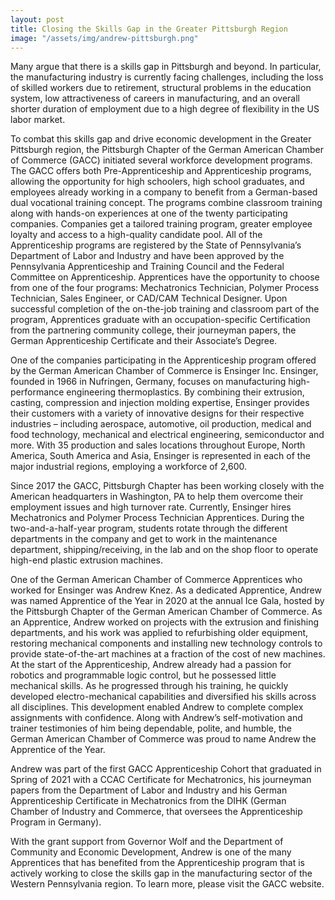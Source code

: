```yaml
---
layout: post
title: Closing the Skills Gap in the Greater Pittsburgh Region
image: "/assets/img/andrew-pittsburgh.png"
---
```


Many argue that there is a skills gap in Pittsburgh and beyond. In particular, the manufacturing industry is currently facing challenges, including the loss of skilled workers due to retirement, structural problems in the education system, low attractiveness of careers in manufacturing, and an overall shorter duration of employment due to a high degree of flexibility in the US labor market.

To combat this skills gap and drive economic development in the Greater Pittsburgh region, the Pittsburgh Chapter of the German American Chamber of Commerce (GACC) initiated several workforce development programs. The GACC offers both Pre-Apprenticeship and Apprenticeship programs, allowing the opportunity for high schoolers, high school graduates, and employees already working in a company to benefit from a German-based dual vocational training concept. The programs combine classroom training along with hands-on experiences at one of the twenty participating companies. Companies get a tailored training program, greater employee loyalty and access to a high-quality candidate pool. All of the Apprenticeship programs are registered by the State of Pennsylvania’s Department of Labor and Industry and have been approved by the Pennsylvania Apprenticeship and Training Council and the Federal Committee on Apprenticeship. Apprentices have the opportunity to choose from one of the four programs: Mechatronics Technician, Polymer Process Technician, Sales Engineer, or CAD/CAM Technical Designer. Upon successful completion of the on-the-job training and classroom part of the program, Apprentices graduate with an occupation-specific Certification from the partnering community college, their journeyman papers, the German Apprenticeship Certificate and their Associate’s Degree.

One of the companies participating in the Apprenticeship program offered by the German American Chamber of Commerce is Ensinger Inc. Ensinger, founded in 1966 in Nufringen, Germany, focuses on manufacturing high-performance engineering thermoplastics. By combining their extrusion, casting, compression and injection molding expertise, Ensinger provides their customers with a variety of innovative designs for their respective industries – including aerospace, automotive, oil production, medical and food technology, mechanical and electrical engineering, semiconductor and more. With 35 production and sales locations throughout Europe, North America, South America and Asia, Ensinger is represented in each of the major industrial regions, employing a workforce of 2,600. 

Since 2017 the GACC, Pittsburgh Chapter has been working closely with the American headquarters in Washington, PA to help them overcome their employment issues and high turnover rate. Currently, Ensinger hires Mechatronics and Polymer Process Technician Apprentices. During the two-and-a-half-year program, students rotate through the different departments in the company and get to work in the maintenance department, shipping/receiving, in the lab and on the shop floor to operate high-end plastic extrusion machines.

One of the German American Chamber of Commerce Apprentices who worked for Ensinger was Andrew Knez. As a dedicated Apprentice, Andrew was named Apprentice of the Year in 2020 at the annual Ice Gala,  hosted by the Pittsburgh Chapter of the German American Chamber of Commerce. As an Apprentice, Andrew worked on projects with the extrusion and finishing departments, and his work was applied to refurbishing older equipment, restoring mechanical components and installing new technology controls to provide state-of-the-art machines at a fraction of the cost of new machines. At the start of the Apprenticeship, Andrew already had a passion for robotics and programmable logic control, but he possessed little mechanical skills. As he progressed through his training, he quickly developed electro-mechanical capabilities and diversified his skills across all disciplines. This development enabled Andrew to complete complex assignments with confidence. Along with Andrew’s self-motivation and trainer testimonies of him being dependable, polite, and humble, the German American Chamber of Commerce was proud to name Andrew the Apprentice of the Year.

Andrew was part of the first GACC Apprenticeship Cohort that graduated in Spring of 2021 with a CCAC Certificate for Mechatronics, his journeyman papers from the Department of Labor and Industry  and his German Apprenticeship Certificate in Mechatronics from the DIHK (German Chamber of Industry and Commerce, that oversees the Apprenticeship Program in Germany).

With the grant support from Governor Wolf and the Department of Community and Economic Development, Andrew is one of the many Apprentices that has benefited from the Apprenticeship program that is actively working to close the skills gap in the manufacturing sector of the Western Pennsylvania region. To learn more, please visit the GACC website.

